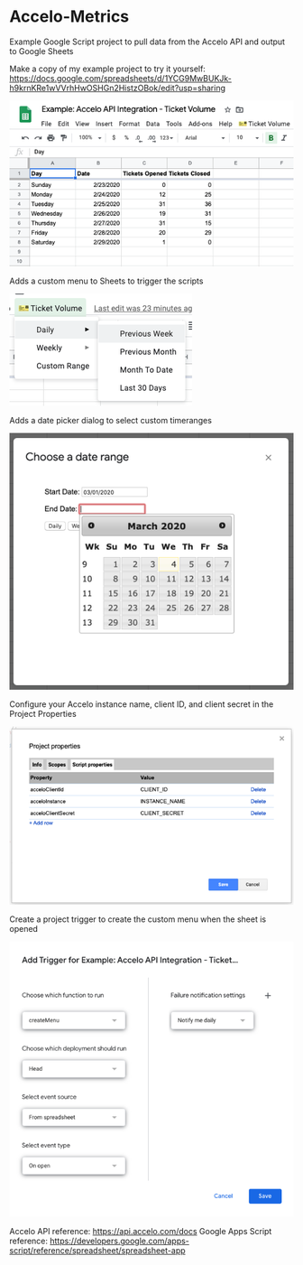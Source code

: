 # Accelo-Metrics
Example Google Script project to pull data from the Accelo API and output to Google Sheets

Make a copy of my example project to try it yourself: https://docs.google.com/spreadsheets/d/1YCG9MwBUKJk-h9krnKRe1wVVrhHwOSHGn2HistzOBok/edit?usp=sharing

![Example Data](https://github.com/Ignition-IT/Accelo-Metrics/blob/master/example_data.png?raw=true)

Adds a custom menu to Sheets to trigger the scripts

![Custom Menu](https://github.com/Ignition-IT/Accelo-Metrics/blob/master/custom_menu.png?raw=true)

Adds a date picker dialog to select custom timeranges

![Custom Date Picker](https://github.com/Ignition-IT/Accelo-Metrics/blob/master/custom_date_picker.png?raw=true)

Configure your Accelo instance name, client ID, and client secret in the Project Properties

![Project Properties](https://github.com/Ignition-IT/Accelo-Metrics/blob/master/project_properties.png?raw=true)

Create a project trigger to create the custom menu when the sheet is opened

![Menu Trigger](https://github.com/Ignition-IT/Accelo-Metrics/blob/master/menu_trigger.png?raw=true)


Accelo API reference: https://api.accelo.com/docs
Google Apps Script reference: https://developers.google.com/apps-script/reference/spreadsheet/spreadsheet-app
